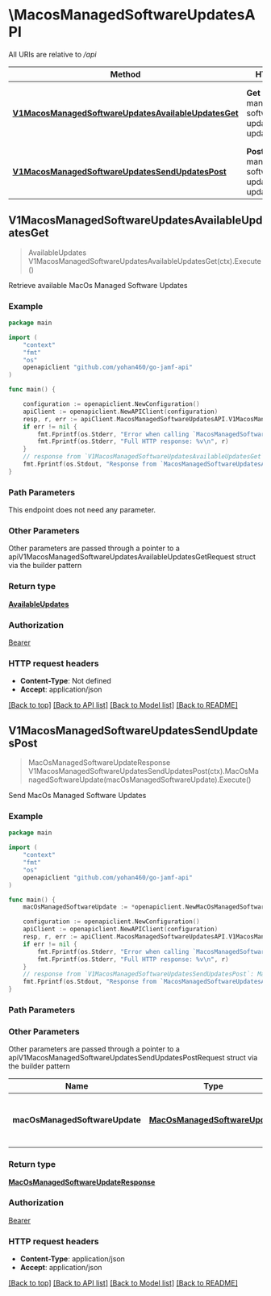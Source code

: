 # \MacosManagedSoftwareUpdatesAPI

All URIs are relative to */api*

Method | HTTP request | Description
------------- | ------------- | -------------
[**V1MacosManagedSoftwareUpdatesAvailableUpdatesGet**](MacosManagedSoftwareUpdatesAPI.md#V1MacosManagedSoftwareUpdatesAvailableUpdatesGet) | **Get** /v1/macos-managed-software-updates/available-updates | Retrieve available MacOs Managed Software Updates
[**V1MacosManagedSoftwareUpdatesSendUpdatesPost**](MacosManagedSoftwareUpdatesAPI.md#V1MacosManagedSoftwareUpdatesSendUpdatesPost) | **Post** /v1/macos-managed-software-updates/send-updates | Send MacOs Managed Software Updates



## V1MacosManagedSoftwareUpdatesAvailableUpdatesGet

> AvailableUpdates V1MacosManagedSoftwareUpdatesAvailableUpdatesGet(ctx).Execute()

Retrieve available MacOs Managed Software Updates



### Example

```go
package main

import (
    "context"
    "fmt"
    "os"
    openapiclient "github.com/yohan460/go-jamf-api"
)

func main() {

    configuration := openapiclient.NewConfiguration()
    apiClient := openapiclient.NewAPIClient(configuration)
    resp, r, err := apiClient.MacosManagedSoftwareUpdatesAPI.V1MacosManagedSoftwareUpdatesAvailableUpdatesGet(context.Background()).Execute()
    if err != nil {
        fmt.Fprintf(os.Stderr, "Error when calling `MacosManagedSoftwareUpdatesAPI.V1MacosManagedSoftwareUpdatesAvailableUpdatesGet``: %v\n", err)
        fmt.Fprintf(os.Stderr, "Full HTTP response: %v\n", r)
    }
    // response from `V1MacosManagedSoftwareUpdatesAvailableUpdatesGet`: AvailableUpdates
    fmt.Fprintf(os.Stdout, "Response from `MacosManagedSoftwareUpdatesAPI.V1MacosManagedSoftwareUpdatesAvailableUpdatesGet`: %v\n", resp)
}
```

### Path Parameters

This endpoint does not need any parameter.

### Other Parameters

Other parameters are passed through a pointer to a apiV1MacosManagedSoftwareUpdatesAvailableUpdatesGetRequest struct via the builder pattern


### Return type

[**AvailableUpdates**](AvailableUpdates.md)

### Authorization

[Bearer](../README.md#Bearer)

### HTTP request headers

- **Content-Type**: Not defined
- **Accept**: application/json

[[Back to top]](#) [[Back to API list]](../README.md#documentation-for-api-endpoints)
[[Back to Model list]](../README.md#documentation-for-models)
[[Back to README]](../README.md)


## V1MacosManagedSoftwareUpdatesSendUpdatesPost

> MacOsManagedSoftwareUpdateResponse V1MacosManagedSoftwareUpdatesSendUpdatesPost(ctx).MacOsManagedSoftwareUpdate(macOsManagedSoftwareUpdate).Execute()

Send MacOs Managed Software Updates



### Example

```go
package main

import (
    "context"
    "fmt"
    "os"
    openapiclient "github.com/yohan460/go-jamf-api"
)

func main() {
    macOsManagedSoftwareUpdate := *openapiclient.NewMacOsManagedSoftwareUpdate() // MacOsManagedSoftwareUpdate | MacOs Managed Software Update to send

    configuration := openapiclient.NewConfiguration()
    apiClient := openapiclient.NewAPIClient(configuration)
    resp, r, err := apiClient.MacosManagedSoftwareUpdatesAPI.V1MacosManagedSoftwareUpdatesSendUpdatesPost(context.Background()).MacOsManagedSoftwareUpdate(macOsManagedSoftwareUpdate).Execute()
    if err != nil {
        fmt.Fprintf(os.Stderr, "Error when calling `MacosManagedSoftwareUpdatesAPI.V1MacosManagedSoftwareUpdatesSendUpdatesPost``: %v\n", err)
        fmt.Fprintf(os.Stderr, "Full HTTP response: %v\n", r)
    }
    // response from `V1MacosManagedSoftwareUpdatesSendUpdatesPost`: MacOsManagedSoftwareUpdateResponse
    fmt.Fprintf(os.Stdout, "Response from `MacosManagedSoftwareUpdatesAPI.V1MacosManagedSoftwareUpdatesSendUpdatesPost`: %v\n", resp)
}
```

### Path Parameters



### Other Parameters

Other parameters are passed through a pointer to a apiV1MacosManagedSoftwareUpdatesSendUpdatesPostRequest struct via the builder pattern


Name | Type | Description  | Notes
------------- | ------------- | ------------- | -------------
 **macOsManagedSoftwareUpdate** | [**MacOsManagedSoftwareUpdate**](MacOsManagedSoftwareUpdate.md) | MacOs Managed Software Update to send | 

### Return type

[**MacOsManagedSoftwareUpdateResponse**](MacOsManagedSoftwareUpdateResponse.md)

### Authorization

[Bearer](../README.md#Bearer)

### HTTP request headers

- **Content-Type**: application/json
- **Accept**: application/json

[[Back to top]](#) [[Back to API list]](../README.md#documentation-for-api-endpoints)
[[Back to Model list]](../README.md#documentation-for-models)
[[Back to README]](../README.md)

